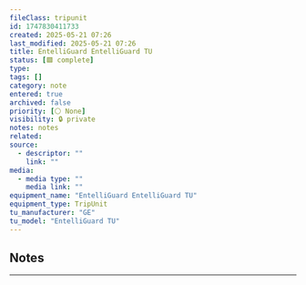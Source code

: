```yaml
---
fileClass: tripunit
id: 1747830411733
created: 2025-05-21 07:26
last_modified: 2025-05-21 07:26
title: EntelliGuard EntelliGuard TU
status: [🟩 complete]
type: 
tags: []
category: note
entered: true
archived: false
priority: [⚪ None]
visibility: 🔒 private
notes: notes
related: 
source:
  - descriptor: ""
    link: ""
media:
  - media type: ""
    media link: ""
equipment_name: "EntelliGuard EntelliGuard TU"
equipment_type: TripUnit
tu_manufacturer: "GE"
tu_model: "EntelliGuard TU"
---
```


## Notes
---

